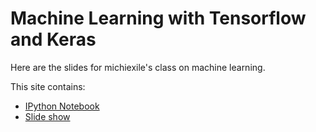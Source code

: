 # Machine Learning with Tensorflow and Keras

Here are the slides for michiexile's class on machine learning.

This site contains:

* [IPython Notebook](https://nycresistor.github.io/ml-keras-class/ML-TF-Keras.ipynb)
* [Slide show](https://nycresistor.github.io/ml-keras-class/ML-TF-Keras.slides.html)
